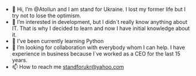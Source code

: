 - 👋 Hi, I’m @Atollun and I am stand for Ukraine. I lost my former life but I try not to lose the optimism.
- 👀 I’m interested in development, but I didn`t really know anything about IT. That is why I decided to learn and now I have initial knowledge about it.
- 🌱 I’ve been currently learning Python
- 💞️ I’m looking for collaboration with everybody whom I can help. I have experience in business because I`ve worked as a CEO for the last 15 years. 
- 📫 How to reach me standforukr@yahoo.com

<!---
Atollun/Atollun is a ✨ special ✨ repository because its `README.md` (this file) appears on your GitHub profile.
You can click the Preview link to take a look at your changes.
--->
